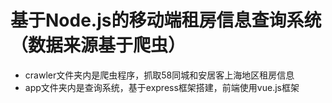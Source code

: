 # 基于Node.js的移动端租房信息查询系统（数据来源基于爬虫）
* crawler文件夹内是爬虫程序，抓取58同城和安居客上海地区租房信息
* app文件夹内是查询系统，基于express框架搭建，前端使用vue.js框架
